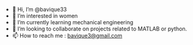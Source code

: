 - 👋 Hi, I’m @bavique33
- 👀 I’m interested in women
- 🌱 I’m currently learning mechanical engineering
- 💞️ I’m looking to collaborate on projects related to MATLAB or python.
- 📫 How to reach me : bavique3@gmail.com

<!---
bavique33/bavique33 is a ✨ special ✨ repository because its `README.md` (this file) appears on your GitHub profile.
You can click the Preview link to take a look at your changes.
--->
